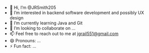 - 👋 Hi, I’m @JRSmith205
- 👀 I’m interested in backend software development and possibly UX design 
- 🌱 I’m currently learning Java and Git
- 💞️ I’m looking to collaborate on ...
- 📫 Feel free to reach out to me at jgrail551@gmail.com
- 😄 Pronouns: ...
- ⚡ Fun fact: ...

<!---
JRSmith205/JRSmith205 is a ✨ special ✨ repository because its `README.md` (this file) appears on your GitHub profile.
You can click the Preview link to take a look at your changes.
--->

